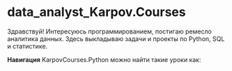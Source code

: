 # data_analyst_Karpov.Courses

Здравствуй!
Интересуюсь программированием, постигаю ремесло аналитика данных. Здесь выкладываю задачи и проекты по Python, SQL и статистике.

**Навигация**
KarpovCourses.Python можно найти такие уроки как:


